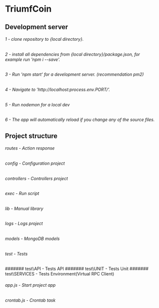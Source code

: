 # TriumfCoin

## Development server
###### 1 - clone repository to {local directory}.
###### 2 - install all dependencies from {local directory}/package.json, for example run 'npm i --save'.
###### 3 - Run 'npm start' for a development server. (recommendation pm2)
###### 4 - Navigate to 'http://localhost:process.env.PORT/'. 
###### 5 - Run nodemon for a local dev 
###### 6 - The app will automatically reload if you change any of the source files.

## Project structure
###### routes -         Action response
###### config -         Configuration project
###### controllers -    Controllers project
###### exec -           Run script 
###### lib -            Manual library
###### logs -           Logs project
###### models -         MongoDB models 
###### test -           Tests 
####### test\API -      Tests API
####### test\UNIT -     Tests Unit
####### test\SERVICES - Tests Environment(Virtual RPC Client)
###### app.js -         Start project app
###### crontab.js -     Crontab task 